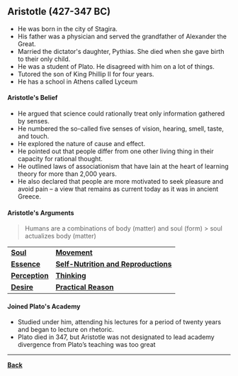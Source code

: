 ## Aristotle (427-347 BC)
- He was born in the city of Stagira.
- His father was a physician and served the grandfather of Alexander the Great.
- Married the dictator's daughter, Pythias. She died when she gave birth to their only child.
- He was a student of Plato. He disagreed with him on a lot of things.
- Tutored the son of King Phillip II for four years.
- He has a school in Athens called Lyceum
#### Aristotle's Belief
- He argued that science could rationally treat only information gathered by senses.
- He numbered the so-called five senses of vision, hearing, smell, taste, and touch.
- He explored the nature of cause and effect.
- He pointed out that people differ from one other living thing in their capacity for rational thought.
- He outlined laws of associationism that have lain at the heart of learning theory for more than 2,000 years.
- He also declared that people are more motivated to seek pleasure and avoid pain – a view that remains as current today as it was in ancient Greece.
#### Aristotle's Arguments
> Humans are a combinations of body (matter) and soul (form) > soul actualizes body (matter)

|              |                                      |
| -------------- | ------------------------------------ |
| **[Soul](PSYCHPrelimSOUL.md)**           | **[Movement](PSYCHPrelimMOVEMENT.md)** |
| [**Essence**](PSYCHPrelimESS.md)    | [**Self-Nutrition and Reproductions**](PSYCHPrelimSELFNUT.md) |
| **[Perception](PSYCHPrelimPERC.md)** | **[Thinking](PSYCHPrelimTHINK.md)**                         |
| **[Desire](PSYCHPrelimDES.md)**     | [**Practical Reason**](PSYCHPrelimPRACT.md)                 |

#### Joined Plato's Academy
- Studied under him, attending his lectures for a period of twenty years and began to lecture on rhetoric.
- Plato died in 347, but Aristotle was not designated to lead academy divergence from Plato’s teaching was too great


---
**[Back](PSYCHPrelimCh1.md)**